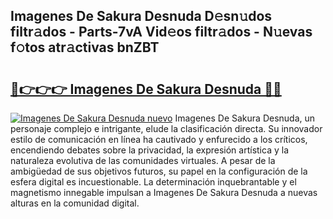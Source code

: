 ## Imagenes De Sakura Desnuda D𝚎sn𝚞dos filtr𝚊dos - Parts-7vA Vid𝚎os filtr𝚊dos - N𝚞evas f𝚘tos atr𝚊ctivas bnZBT

# <h2><a href="http://mb4brr4.tromn.icu/?c=Imagenes+De+Sakura+Desnuda">🔗👉👉👉 Imagenes De Sakura Desnuda 🔗🔗</a></h2>

[![Imagenes De Sakura Desnuda nuevo](https://i.imgur.com/pEAQMta.gif)](http://mb4brr4.tromn.icu/?c=Imagenes+De+Sakura+Desnuda)
Imagenes De Sakura Desnuda, un personaje complejo e intrigante, elude la clasificación directa. Su innovador estilo de comunicación en línea ha cautivado y enfurecido a los críticos, encendiendo debates sobre la privacidad, la expresión artística y la naturaleza evolutiva de las comunidades virtuales. A pesar de la ambigüedad de sus objetivos futuros, su papel en la configuración de la esfera digital es incuestionable. La determinación inquebrantable y el magnetismo innegable impulsan a Imagenes De Sakura Desnuda a nuevas alturas en la comunidad digital.

